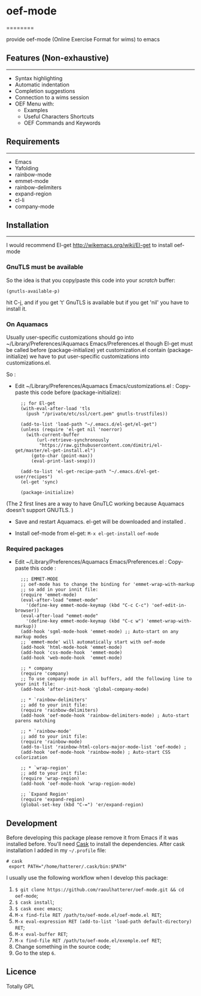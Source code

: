 

# oef-mode
========

provide oef-mode (Online Exercise Format for wims) to emacs  

## Features (Non-exhaustive)
-------------------------

* Syntax highlighting 
* Automatic indentation
* Completion suggestions
* Connection to a wims session
* OEF Menu with:
    - Examples
    - Useful Characters Shortcuts
    - OEF Commands and Keywords
 
## Requirements
------------

- Emacs
- Yafolding
- rainbow-mode
- emmet-mode
- rainbow-delimiters
- expand-region
- cl-li
- company-mode

## Installation
------------

I would recommend El-get http://wikemacs.org/wiki/El-get to install oef-mode


###  GnuTLS must be available
So the idea is that you copy/paste this code into your *scratch* buffer:

    (gnutls-available-p)

hit C-j, and if you get 't' GnuTLS is available but if you get 'nil'  you have to install it.


### On Aquamacs

Usually user-specific customizations should go into ~/Library/Preferences/Aquamacs Emacs/Preferences.el
though El-get must be called before (package-initialize) yet customization.el contain (package-initialize)
we have to put user-specific customizations into customizations.el.

So :

- Edit  ~/Library/Preferences/Aquamacs Emacs/customizations.el  : 
Copy- paste this code before (package-initialize):

        ;; for El-get
        (with-eval-after-load 'tls
          (push "/private/etc/ssl/cert.pem" gnutls-trustfiles))
        
        (add-to-list 'load-path "~/.emacs.d/el-get/el-get")
        (unless (require 'el-get nil 'noerror)
          (with-current-buffer
              (url-retrieve-synchronously
               "https://raw.githubusercontent.com/dimitri/el-get/master/el-get-install.el")
            (goto-char (point-max))
            (eval-print-last-sexp)))
        
        (add-to-list 'el-get-recipe-path "~/.emacs.d/el-get-user/recipes")
        (el-get 'sync)
        
        (package-initialize)

(The 2 first lines are a way to have GnuTLC working because Aquamacs doesn't support GNUTLS. )

- Save and restart Aquamacs. el-get will be downloaded and installed .

- Install oef-mode from el-get: `M-x el-get-install` `oef-mode`


### Required packages

- Edit  ~/Library/Preferences/Aquamacs Emacs/Preferences.el  : 
Copy- paste this code :


        ;;; EMMET-MODE
        ;; oef-mode has to change the binding for 'emmet-wrap-with-markup
        ;; so add in your innit file:
        (require 'emmet-mode)
        (eval-after-load "emmet-mode"
          '(define-key emmet-mode-keymap (kbd "C-c C-c") 'oef-edit-in-browser))
        (eval-after-load "emmet-mode"
          '(define-key emmet-mode-keymap (kbd "C-c w") 'emmet-wrap-with-markup))
        (add-hook 'sgml-mode-hook 'emmet-mode) ;; Auto-start on any markup modes
        ;; `emmet-mode' will automatically start with oef-mode
        (add-hook 'html-mode-hook 'emmet-mode)
        (add-hook 'css-mode-hook  'emmet-mode)
        (add-hook 'web-mode-hook  'emmet-mode)

        ;; * company
        (require 'company)
        ;; To use company-mode in all buffers, add the following line to your init file:
        (add-hook 'after-init-hook 'global-company-mode)

        ;; * `rainbow-delimiters'
        ;; add to your init file:
        (require 'rainbow-delimiters)
        (add-hook 'oef-mode-hook 'rainbow-delimiters-mode) ; Auto-start parens matching

        ;; * `rainbow-mode'
        ;; add to your init file:
        (require 'rainbow-mode)
        (add-to-list 'rainbow-html-colors-major-mode-list 'oef-mode) ; 
        (add-hook 'oef-mode-hook 'rainbow-mode) ; Auto-start CSS colorization

        ;; * `wrap-region'
        ;; add to your init file:
        (require 'wrap-region)
        (add-hook 'oef-mode-hook 'wrap-region-mode)

        ;; `Expand Region'
        (require 'expand-region)
        (global-set-key (kbd "C-=") 'er/expand-region)


Development
-----------

Before developing this package please remove it from Emacs if it was
installed before. You'll need [Cask][cask] to install the dependencies.
After cask installation I added in my `~/.profile` file:
```
# cask
 export PATH="/home/hatterer/.cask/bin:$PATH"
```

I usually use the following workflow when I develop this package:

1. `$ git clone https://github.com/raoulhatterer/oef-mode.git && cd oef-mode`;
2. `$ cask install`;
3. `$ cask exec emacs`;
4. `M-x find-file RET /path/to/oef-mode.el/oef-mode.el RET`;
5. `M-x eval-expression RET (add-to-list 'load-path default-directory) RET`;
6. `M-x eval-buffer RET`;
7. `M-x find-file RET /path/to/oef-mode.el/exemple.oef RET`;
8. Change something in the source code;
9. Go to the step `6`.

Licence
-------

Totally GPL




[cask]: http://cask.readthedocs.org/en/latest/
